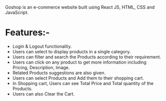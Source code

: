 Goshop is an e-commerce website built using React JS, HTML, CSS and JavaScript.

# Features:-
+ Login & Logout functionality.
+ Users can select to display products in a single category.
+ Users can filter and search the Products according to their requirement.
+ Users can click on any product to get more information including Pricing, Description, Image.
+ Related Products suggestions are also given.
+ Users can select Products and Add them to their shopping cart.
+ In Shopping cart, Users can see Total Price and Total quantity of the Products.
+ Users can also Clear the Cart.


